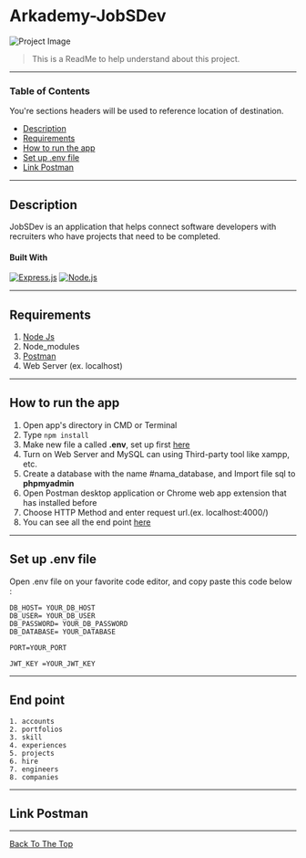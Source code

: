 # Arkademy-JobSDev

![Project Image](project-image-url)

> This is a ReadMe to help understand about this project.

---

### Table of Contents

You're sections headers will be used to reference location of destination.

- [Description](#description)
- [Requirements](#Requirements)
- [How to run the app](#how-to-run-the-app)
- [Set up .env file](#set-up-env-file)
- [Link Postman](#link-postman)

---

## Description

JobSDev is an application that helps connect software developers with recruiters who have projects that need to be completed.

#### Built With

[![Express.js](https://img.shields.io/badge/Express.js-4.x-orange.svg?style=rounded-square)](https://expressjs.com/en/starter/installing.html)
[![Node.js](https://img.shields.io/badge/Node.js-v.12.13-green.svg?style=rounded-square)](https://nodejs.org/)

---

## Requirements

1. <a href="https://nodejs.org/en/download/">Node Js</a>
2. Node_modules
3. <a href="https://www.getpostman.com/">Postman</a>
4. Web Server (ex. localhost)

---

## How to run the app

1. Open app's directory in CMD or Terminal
2. Type `npm install`
3. Make new file a called **.env**, set up first [here](#set-up-env-file)
4. Turn on Web Server and MySQL can using Third-party tool like xampp, etc.
5. Create a database with the name #nama_database, and Import file sql to **phpmyadmin**
6. Open Postman desktop application or Chrome web app extension that has installed before
7. Choose HTTP Method and enter request url.(ex. localhost:4000/)
8. You can see all the end point [here](#end-point)

---

## Set up .env file

Open .env file on your favorite code editor, and copy paste this code below :

```
DB_HOST= YOUR_DB_HOST
DB_USER= YOUR_DB_USER
DB_PASSWORD= YOUR_DB_PASSWORD
DB_DATABASE= YOUR_DATABASE

PORT=YOUR_PORT

JWT_KEY =YOUR_JWT_KEY
```

---

## End point

```
1. accounts
2. portfolios
3. skill
4. experiences
5. projects
6. hire
7. engineers
8. companies
```

---

## Link Postman

---

[Back To The Top](#Arkademy-JobSDev)
